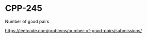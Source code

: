 # CPP-245
Number of good pairs










https://leetcode.com/problems/number-of-good-pairs/submissions/
